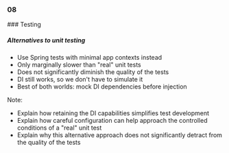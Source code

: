 
<h3 class="chapter-number">08</h3>
### Testing

##### Alternatives to unit testing

* Use Spring tests with minimal app contexts instead
* Only marginally slower than "real" unit tests
* Does not significantly diminish the quality of the tests
* DI still works, so we don't have to simulate it
* Best of both worlds: mock DI dependencies before injection

Note:

* Explain how retaining the DI capabilities simplifies test development
* Explain how careful configuration can help approach the controlled 
conditions of a "real" unit test
* Explain why this alternative approach does not significantly detract
from the quality of the tests